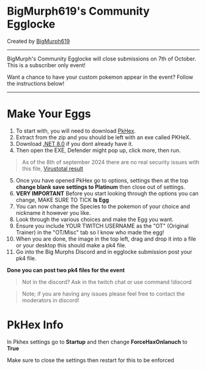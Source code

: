 
# BigMurph619's Community Egglocke

Created by [BigMurph619](https://www.twitch.tv/bigmurph619)

---

BigMurph's Community Egglocke will close submissions on 7th of October. This is a subscriber only event!

Want a chance to have your custom pokemon appear in the event? Follow the instructions below!

---

# Make Your Eggs

1) To start with, you will need to download [PkHex](https://projectpokemon.org/home/files/file/1-pkhex/).
2) Extract from the zip and you should be left with an exe called PKHeX.
3) Download [.NET 8.0](https://dotnet.microsoft.com/en-us/download/dotnet/thank-you/runtime-desktop-8.0.8-windows-x64-installer?cid=getdotnetcore) if you dont already have it.
4) Then open the EXE, Defender might pop up, click more, then run.

> As of the 8th of september 2024 there are no real security issues with this file, [Virustotal result](https://www.virustotal.com/gui/file/1bd37bea42266823a6a9e6ef348bc20fb360a7ee5733d534738a1331b9733acf)

5) Once you have opened PkHex go to options, settings then at the top **change blank save settings to Platinum** then close out of settings.
6) **VERY IMPORTANT** Before you start looking through the options you can change, MAKE SURE TO TICK **Is Egg**
7) You can now change the Species to the pokemon of your choice and nickname it however you like.
8) Look through the various choices and make the Egg you want.
9) Ensure you include YOUR TWITCH USERNAME as the "OT" (Original Trainer) in the "OT/Misc" tab so I know who made the egg!
10) When you are done, the image in the top left, drag and drop it into a file or your desktop this should make a pk4 file.
11) Go into the Big Murphs Discord and in egglocke submission post your pk4 file.

**Done you can post two pk4 files for the event**

>Not in the discord? Ask in the twitch chat or use command !discord

>Note; if you are having any issues please feel free to contact the moderators in discord!

# PkHex Info

In Pkhex settings go to **Startup** and then change **ForceHaxOnlanuch** to **True**

Make sure to close the settings then restart for this to be enforced
